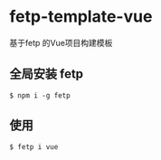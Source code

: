 # fetp-template-vue

基于fetp 的Vue项目构建模板

## 全局安装 fetp

```
$ npm i -g fetp
```

## 使用

```
$ fetp i vue
```